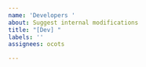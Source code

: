 ```yaml
---
name: 'Developers '
about: Suggest internal modifications
title: "[Dev] "
labels: ''
assignees: ocots

---
```



